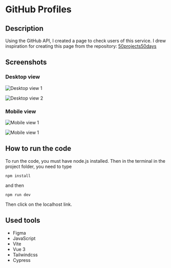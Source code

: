 # GitHub Profiles

## Description
Using the GitHub API, I created a page to check users of this service. I drew inspiration for creating this page from the repository: [50projects50days](https://github.com/bradtraversy/50projects50days "50projects50days")

## Screenshots
### Desktop view
![Desktop view 1](https://cdn.discordapp.com/attachments/783723569016340523/1173373985522716692/image.png?ex=6563b8ae&is=655143ae&hm=ecf4410dc5c2da4e4fe2e5b479edaeda2487b0f5586feb828b942afe0a1e87ee& "Desktop view 1")

![Desktop view 2](https://cdn.discordapp.com/attachments/783723569016340523/1173374287885897788/image.png?ex=6563b8f6&is=655143f6&hm=b917397e985a66f12f75eb00e4570f54a4a2071ba761f2e05c15f0f28cfcea31& "Desktop view 2")
### Mobile view
![Mobile view 1](https://cdn.discordapp.com/attachments/783723569016340523/1173374417649278996/image.png?ex=6563b915&is=65514415&hm=0b040fa5af675778668ad5b707122747fee7b35ce85480a6552898d53fc1a236& "Mobile version 1")

![Mobile view 1](https://cdn.discordapp.com/attachments/783723569016340523/1173374470921142352/image.png?ex=6563b922&is=65514422&hm=99a7ad3ea460c83f087952855cc643c42048d7bd367e9e0f5c40fd56a5f68029& "Mobile view 1")

## How to run the code
To run the code, you must have node.js installed.
Then in the terminal in the project folder, you need to type 

 `npm install `
 
and then 

`npm run dev`

Then click on the localhost link.

## Used tools

- Figma
- JavaScript
- Vite
- Vue 3
- Tailwindcss
- Cypress
